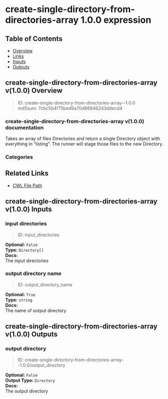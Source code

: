 
create-single-directory-from-directories-array 1.0.0 expression
===============================================================

## Table of Contents
  
- [Overview](#create-single-directory-from-directories-array-v100-overview)  
- [Links](#related-links)  
- [Inputs](#create-single-directory-from-directories-array-v100-inputs)  
- [Outputs](#create-single-directory-from-directories-array-v100-outputs)  


## create-single-directory-from-directories-array v(1.0.0) Overview



  
> ID: create-single-directory-from-directories-array--1.0.0  
> md5sum: 7cbc5b4f75bed9a70d869462d3ddecd4

### create-single-directory-from-directories-array v(1.0.0) documentation
  
Takes an array of files Directories and return a single Directory object with everything in “listing”. 
The runner will stage those files to the new Directory. 

### Categories
  


## Related Links
  
- [CWL File Path](../../../../../../expressions/create-single-directory-from-directories-array/1.0.0/create-single-directory-from-directories-array__1.0.0.cwl)  

  


## create-single-directory-from-directories-array v(1.0.0) Inputs

### input directories



  
> ID: input_directories
  
**Optional:** `False`  
**Type:** `Directory[]`  
**Docs:**  
The input directories


### output directory name



  
> ID: output_directory_name
  
**Optional:** `True`  
**Type:** `string`  
**Docs:**  
The name of output directory

  


## create-single-directory-from-directories-array v(1.0.0) Outputs

### output directory



  
> ID: create-single-directory-from-directories-array--1.0.0/output_directory  

  
**Optional:** `False`  
**Output Type:** `Directory`  
**Docs:**  
The output directory
  

  

